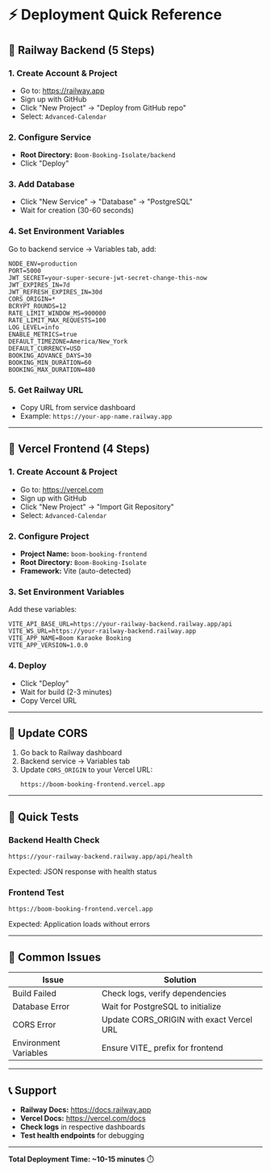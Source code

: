 # ⚡ Deployment Quick Reference

## 🚀 Railway Backend (5 Steps)

### 1. Create Account & Project
- Go to: https://railway.app
- Sign up with GitHub
- Click "New Project" → "Deploy from GitHub repo"
- Select: `Advanced-Calendar`

### 2. Configure Service
- **Root Directory:** `Boom-Booking-Isolate/backend`
- Click "Deploy"

### 3. Add Database
- Click "New Service" → "Database" → "PostgreSQL"
- Wait for creation (30-60 seconds)

### 4. Set Environment Variables
Go to backend service → Variables tab, add:
```
NODE_ENV=production
PORT=5000
JWT_SECRET=your-super-secure-jwt-secret-change-this-now
JWT_EXPIRES_IN=7d
JWT_REFRESH_EXPIRES_IN=30d
CORS_ORIGIN=*
BCRYPT_ROUNDS=12
RATE_LIMIT_WINDOW_MS=900000
RATE_LIMIT_MAX_REQUESTS=100
LOG_LEVEL=info
ENABLE_METRICS=true
DEFAULT_TIMEZONE=America/New_York
DEFAULT_CURRENCY=USD
BOOKING_ADVANCE_DAYS=30
BOOKING_MIN_DURATION=60
BOOKING_MAX_DURATION=480
```

### 5. Get Railway URL
- Copy URL from service dashboard
- Example: `https://your-app-name.railway.app`

---

## 🎨 Vercel Frontend (4 Steps)

### 1. Create Account & Project
- Go to: https://vercel.com
- Sign up with GitHub
- Click "New Project" → "Import Git Repository"
- Select: `Advanced-Calendar`

### 2. Configure Project
- **Project Name:** `boom-booking-frontend`
- **Root Directory:** `Boom-Booking-Isolate`
- **Framework:** Vite (auto-detected)

### 3. Set Environment Variables
Add these variables:
```
VITE_API_BASE_URL=https://your-railway-backend.railway.app/api
VITE_WS_URL=https://your-railway-backend.railway.app
VITE_APP_NAME=Boom Karaoke Booking
VITE_APP_VERSION=1.0.0
```

### 4. Deploy
- Click "Deploy"
- Wait for build (2-3 minutes)
- Copy Vercel URL

---

## 🔄 Update CORS

1. Go back to Railway dashboard
2. Backend service → Variables tab
3. Update `CORS_ORIGIN` to your Vercel URL:
   ```
   https://boom-booking-frontend.vercel.app
   ```

---

## 🧪 Quick Tests

### Backend Health Check
```
https://your-railway-backend.railway.app/api/health
```
Expected: JSON response with health status

### Frontend Test
```
https://boom-booking-frontend.vercel.app
```
Expected: Application loads without errors

---

## 🚨 Common Issues

| Issue | Solution |
|-------|----------|
| Build Failed | Check logs, verify dependencies |
| Database Error | Wait for PostgreSQL to initialize |
| CORS Error | Update CORS_ORIGIN with exact Vercel URL |
| Environment Variables | Ensure VITE_ prefix for frontend |

---

## 📞 Support

- **Railway Docs:** https://docs.railway.app
- **Vercel Docs:** https://vercel.com/docs
- **Check logs** in respective dashboards
- **Test health endpoints** for debugging

---

**Total Deployment Time: ~10-15 minutes** ⏱️

